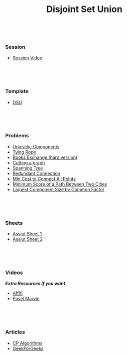 <h1 align="center"> Disjoint Set Union </h1>

<br><br><br>

### Session
- [Session Video](https://youtu.be/TODdUeifThQ)

<br><br><br>

### Template
- [DSU](https://github.com/7oSkaaa/CP-Templates/blob/main/DSU.cpp)

<br><br><br>


### Problems
- [Unicyclic Components](https://atcoder.jp/contests/abc292/tasks/abc292_d)
- [Tying Rope](https://atcoder.jp/contests/abc293/tasks/abc293_d)
- [Books Exchange (hard version)](https://codeforces.com/contest/1249/problem/B2)
- [Cutting a graph](https://codeforces.com/edu/course/2/lesson/7/1/practice/contest/289390/problem/D)
- [Spanning Tree](https://codeforces.com/edu/course/2/lesson/7/2/practice/contest/289391/problem/E)
- [Redundant Connection](https://leetcode.com/problems/redundant-connection/description/)
- [Min Cost to Connect All Points](https://leetcode.com/problems/min-cost-to-connect-all-points/description/)
- [Minimum Score of a Path Between Two Cities](https://leetcode.com/problems/minimum-score-of-a-path-between-two-cities/description/)
- [Largest Component Size by Common Factor](https://leetcode.com/problems/largest-component-size-by-common-factor/)

<br><br><br>

### Sheets
- [Assiut Sheet 1](https://vjudge.net/contest/463563)
- [Assiut Sheet 2](https://vjudge.net/contest/463564)

<br><br><br>


### Videos
***Extra Resources If you want***
- [Affifi](https://www.youtube.com/watch?v=-jWBvgMw44U)
- [Pavel Marvin](https://www.youtube.com/watch?v=vq5u09x2Kzo)

<br><br><br>

### Articles
- [CP Algorithms](https://cp-algorithms.com/data_structures/disjoint_set_union.html)
- [GeekForGeeks](https://www.geeksforgeeks.org/disjoint-set-data-structures/)
